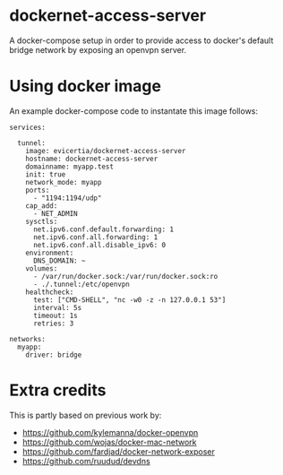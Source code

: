 # dockernet-access-server
A docker-compose setup in order to provide access to docker's default bridge network by exposing an openvpn server.

# Using docker image
An example docker-compose code to instantate this image follows:

```
services:

  tunnel:
    image: evicertia/dockernet-access-server
    hostname: dockernet-access-server
    domainname: myapp.test
    init: true
    network_mode: myapp
    ports:
      - "1194:1194/udp"
    cap_add:
      - NET_ADMIN
    sysctls:
      net.ipv6.conf.default.forwarding: 1
      net.ipv6.conf.all.forwarding: 1
      net.ipv6.conf.all.disable_ipv6: 0
    environment:
      DNS_DOMAIN: ~
    volumes:
      - /var/run/docker.sock:/var/run/docker.sock:ro
      - ./.tunnel:/etc/openvpn
    healthcheck:
      test: ["CMD-SHELL", "nc -w0 -z -n 127.0.0.1 53"]
      interval: 5s
      timeout: 1s
      retries: 3

networks:
  myapp:
    driver: bridge

```

# Extra credits
This is partly based on previous work by:
 * https://github.com/kylemanna/docker-openvpn
 * https://github.com/wojas/docker-mac-network
 * https://github.com/fardjad/docker-network-exposer
 * https://github.com/ruudud/devdns

